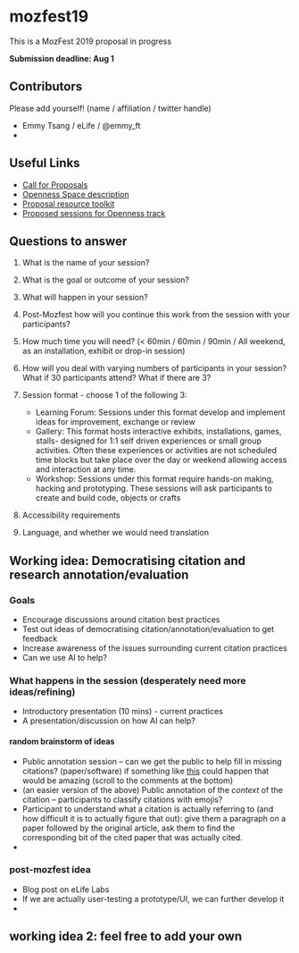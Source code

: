 # mozfest19
This is a MozFest 2019 proposal in progress

**Submission deadline: Aug 1**

## Contributors
Please add yourself! (name / affiliation / twitter handle)
* Emmy Tsang / eLife / @emmy_ft
*

## Useful Links
* [Call for Proposals](https://www.mozillafestival.org/en/proposals/)
* [Openness Space description](https://www.mozillafestival.org/en/spaces/openness/)
* [Proposal resource toolkit](https://www.mozillafestival.org/documents/21/mozfest-2019-session-proposal-guide.pdf)
* [Proposed sessions for Openness track](https://public.zenkit.com/collections/Mh_HcRV99/views/8w_cMlF4v?hide=views,workspaceLists,listName)

## Questions to answer
1. What is the name of your session? 
2. What is the goal or outcome of your session?
3. What will happen in your session?
4. Post-Mozfest how will you continue this work from the session with your participants?
5. How much time you will need? (< 60min / 60min / 90min / All weekend, as an installation, exhibit or drop-in session)
6. How will you deal with varying numbers of participants in your session? What if 30 participants attend? What if there are 3?
7. Session format - choose 1 of the following 3:
   * Learning Forum: Sessions under this format develop and implement ideas for improvement, exchange or review
   * Gallery: This format hosts interactive exhibits, installations, games, stalls- designed for 1:1 self driven experiences or small group activities. Often these experiences or activities are not scheduled time blocks but take place over the day or weekend allowing access and interaction at any time.
   * Workshop: Sessions under this format require hands-on making, hacking and prototyping. These sessions will ask participants to create and build code, objects or crafts

8. Accessibility requirements
9. Language, and whether we would need translation

## Working idea: Democratising citation and research annotation/evaluation
### Goals
* Encourage discussions around citation best practices
* Test out ideas of democratising citation/annotation/evaluation to get feedback
* Increase awareness of the issues surrounding current citation practices
* Can we use AI to help?

### What happens in the session (desperately need more ideas/refining)
* Introductory presentation (10 mins) - current practices
* A presentation/discussion on how AI can help? 

#### random brainstorm of ideas
* Public annotation session – can we get the public to help fill in missing citations? (paper/software) if something like [this](https://www.biorxiv.org/content/10.1101/685263v1#comment-4524007465) could happen that would be amazing (scroll to the comments at the bottom)
* (an easier version of the above) Public annotation of the _context_ of the citation – participants to classify citations with emojis?
* Participant to understand what a citation is actually referring to (and how difficult it is to actually figure that out): give them a paragraph on a paper followed by the original article, ask them to find the corresponding bit of the cited paper that was actually cited.
* 

### post-mozfest idea
* Blog post on eLife Labs
* If we are actually user-testing a prototype/UI, we can further develop it
*

## working idea 2: feel free to add your own



